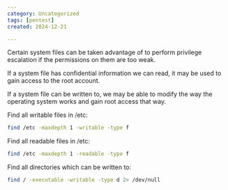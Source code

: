 ```yaml
---
category: Uncategorized
tags: [pentest]
created: 2024-12-21

---
```

Certain system files can be taken advantage of to perform privilege escalation if the permissions on them are too weak.

If a system file has confidential information we can read, it may be used to gain access to the root account.

If a system file can be written to, we may be able to modify the way the operating system works and gain root access that way.

Find all writable files in /etc:

```bash - target
find /etc -maxdepth 1 -writable -type f
```

Find all readable files in /etc:

```bash - target
find /etc -maxdepth 1 -readable -type f
```

Find all directories which can be written to:

```bash - target
find / -executable -writable -type d 2> /dev/null
```